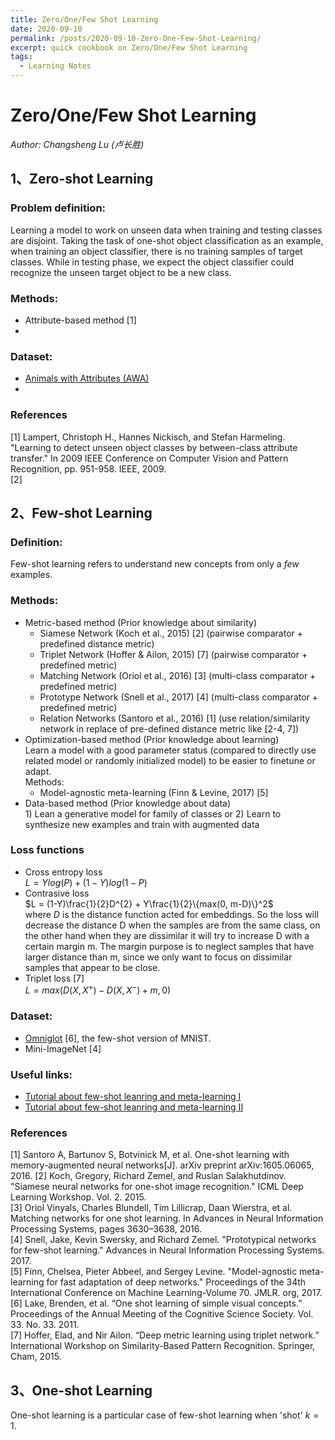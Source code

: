 ```yaml
---
title: Zero/One/Few Shot Learning
date: 2020-09-10
permalink: /posts/2020-09-10-Zero-One-Few-Shot-Learning/
excerpt: quick cookbook on Zero/One/Few Shot Learning
tags:
  - Learning Notes
---
```


# Zero/One/Few Shot Learning  
*Author: Changsheng Lu (卢长胜)*

## 1、Zero-shot Learning  
### Problem definition:  
   Learning a model to work on unseen data when training and testing classes are disjoint. Taking the task of one-shot object classification as an example, when training an object classifier, there is no training samples of target classes. While in testing phase, we expect the object classifier could recognize the unseen target object to be a new class.

### Methods:
   - Attribute-based method [1]
   - 

### Dataset:
   - [Animals with Attributes (AWA)](https://cvml.ist.ac.at/AwA2/)
   - 

### References
[1] Lampert, Christoph H., Hannes Nickisch, and Stefan Harmeling. "Learning to detect unseen object classes by between-class attribute transfer." In 2009 IEEE Conference on Computer Vision and Pattern Recognition, pp. 951-958. IEEE, 2009.  
[2] 


## 2、Few-shot Learning  
### Definition:  
  Few-shot learning refers to understand new concepts from only a *few* examples.

### Methods:
   - Metric-based method (Prior knowledge about similarity)  
     - Siamese Network (Koch et al., 2015) [2] (pairwise comparator + predefined distance metric)
     - Triplet Network (Hoffer & Ailon, 2015) [7] (pairwise comparator + predefined metric)
     - Matching Network (Oriol et al., 2016) [3] (multi-class comparator + predefined metric)
     - Prototype Network (Snell et al., 2017) [4] (multi-class comparator + predefined metric)  
     - Relation Networks (Santoro et al., 2016) [1] (use relation/similarity network in replace of pre-defined distance metric like [2-4, 7])
   - Optimization-based method (Prior knowledge about learning)  
     Learn a model with a good parameter status (compared to directly use related model or randomly initialized model) to be easier to finetune or adapt.  
     Methods: 
     - Model-agnostic meta-learning (Finn & Levine, 2017) [5]
   - Data-based method (Prior knowledge about data)  
    1) Lean a generative model for family of classes or 2) Learn to synthesize new examples and train with augmented data  

### Loss functions
  - Cross entropy loss  
    $L = Ylog(P) + (1-Y)log(1-P)$
  - Contrasive loss  
    $L = (1-Y)\frac{1}{2}D^{2} + Y\frac{1}{2}\{max(0, m-D)\}^2$  
    where $D$ is the distance function acted for embeddings. So the loss will decrease the distance D when the samples are from the same class, on the other hand when they are dissimilar it will try to increase D with a certain margin m. The margin purpose is to neglect samples that have larger distance than m, since we only want to focus on dissimilar samples that appear to be close.
  - Triplet loss [7]  
    $L = max(D(X, X^{+}) - D(X, X^{-}) + m, 0)$


### Dataset:
   - [Omniglot](https://github.com/brendenlake/omniglot) [6], the few-shot version of MNIST.
   - Mini-ImageNet [4]


### Useful links:
  - [Tutorial about few-shot leanring and meta-learning I](https://www.borealisai.com/en/blog/tutorial-2-few-shot-learning-and-meta-learning-i/)
  - [Tutorial about few-shot leanring and meta-learning II](https://www.borealisai.com/en/blog/tutorial-3-few-shot-learning-and-meta-learning-ii/)


### References
[1] Santoro A, Bartunov S, Botvinick M, et al. One-shot learning with memory-augmented neural networks[J]. arXiv preprint arXiv:1605.06065, 2016. 
[2] Koch, Gregory, Richard Zemel, and Ruslan Salakhutdinov. "Siamese neural networks for one-shot image recognition." ICML Deep Learning Workshop. Vol. 2. 2015.     
[3] Oriol Vinyals, Charles Blundell, Tim Lillicrap, Daan Wierstra, et al. Matching networks for one shot learning. In Advances in Neural Information Processing Systems, pages 3630–3638, 2016.  
[4] Snell, Jake, Kevin Swersky, and Richard Zemel. "Prototypical networks for few-shot learning." Advances in Neural Information Processing Systems. 2017.  
[5] Finn, Chelsea, Pieter Abbeel, and Sergey Levine. "Model-agnostic meta-learning for fast adaptation of deep networks." Proceedings of the 34th International Conference on Machine Learning-Volume 70. JMLR. org, 2017.  
[6] Lake, Brenden, et al. “One shot learning of simple visual concepts.” Proceedings of the Annual Meeting of the Cognitive Science Society. Vol. 33. No. 33. 2011.  
[7] Hoffer, Elad, and Nir Ailon. “Deep metric learning using triplet network.” International Workshop on Similarity-Based Pattern Recognition. Springer, Cham, 2015.



## 3、One-shot Learning 
One-shot learning is a particular case of few-shot learning when 'shot' $k = 1$.
